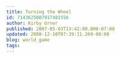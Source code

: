 ```yaml
---
title: Turning the Wheel
id: 7143625007917481556
author: Kirby Urner
published: 2007-05-03T13:42:00.000-07:00
updated: 2008-12-10T07:39:11.269-08:00
blog: world_game
tags: 
---
```


